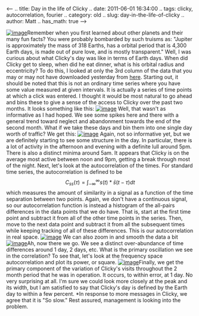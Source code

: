 <--
.. title: Day in the life of Clicky
.. date: 2011-06-01 16:34:00
.. tags: clicky, autocorrelation, fourier
.. category: old
.. slug: day-in-the-life-of-clicky
.. author: Matt
.. has_math: true
-->


[![image](http://4.bp.blogspot.com/-og-KOzfbR1s/TeepA_j_e3I/AAAAAAAAB64/jboORBAZGsQ/s400/soslow.png)](http://4.bp.blogspot.com/-og-KOzfbR1s/TeepA_j_e3I/AAAAAAAAB64/jboORBAZGsQ/s1600/soslow.png)Remember
when you first learned about other planets and their many fun facts? You
were probably bombarded by such truisms as: "Jupiter is approximately
the mass of 318 Earths, has a orbital period that is 4,300 Earth days,
is made out of pure love, and is mostly transparent." Well, I was
curious about what Clicky's day was like in terms of Earth days. When
did Clicky get to sleep, when did he eat dinner, what is his orbital
radius and eccentricity? To do this, I looked at only the 3rd column of
the data that you may or may not have downloaded yesterday from
[here](http://thevirtuosi.blogspot.com/2011/05/clickin-night-away.html).
Starting out, it should be noted that this is not an ordinary time
series where you have some value measured at given intervals. It is
actually a series of time points at which a click was entered. I thought
it would be most natural to go ahead and bins these to give a sense of
the access to Clicky over the past two months. It looks something like
this:
[![image](http://4.bp.blogspot.com/-CGv4NMXIA_Y/TeenyMR2SEI/AAAAAAAAB6g/_GymFecaR4c/s400/rawtimehist.png)](http://4.bp.blogspot.com/-CGv4NMXIA_Y/TeenyMR2SEI/AAAAAAAAB6g/_GymFecaR4c/s1600/rawtimehist.png)
Well, that wasn't as informative as I had hoped. We see some spikes here
and there with a general trend toward neglect and abandonment towards
the end of the second month. What if we take these days and bin them
into one single day worth of traffic? We get this:
[![image](http://1.bp.blogspot.com/-bmZb_JtN4yg/TefICYE6zMI/AAAAAAAAB7I/xqsCiUjBtQE/s400/oneday-hist.png)](http://1.bp.blogspot.com/-bmZb_JtN4yg/TefICYE6zMI/AAAAAAAAB7I/xqsCiUjBtQE/s1600/oneday-hist.png)
Again, not so informative yet, but we are definitely starting to see
some structure in the day. In particular, there is a lot of activity in
the afternoon and evening with a definite lull around 5pm. There is also
a distinct minima around 5am. It appears that Clicky is on the average
most active between noon and 9pm, getting a break through most of the
night.
Next, let's look at the autocorrelation of the times. For standard time
series, the autocorrelation is defined to be
$$ C_{ss}(\tau) = \int_{-\infty}^{\infty}s(t) * \bar s(t-\tau)
dt $$
which measures the amount of similarity in a signal as a function of the
time separation between two points. Again, we don't have a continuous
signal, so our autocorrelation function is instead a histogram of the
all-pairs differences in the data points that we do have. That is, start
at the first time point and subtract it from all of the other time
points in the series. Then, move to the next data point and subtract it
from all the subsequent times while keeping tracking of all of these
differences. This is our autocorrelation in real space.
[![image](http://2.bp.blogspot.com/-TcTlLQL4ccw/TefSgRN3KrI/AAAAAAAAB7Q/aLHgDXT-ZOU/s400/time-time2-raw.png)](http://2.bp.blogspot.com/-TcTlLQL4ccw/TefSgRN3KrI/AAAAAAAAB7Q/aLHgDXT-ZOU/s1600/time-time2-raw.png)
We can also zoom in and smooth the data a bit
[![image](http://2.bp.blogspot.com/-VRWxWGORJt0/TefSrrD-DHI/AAAAAAAAB7Y/FncLYViZ3Jw/s400/time-time2.png)](http://2.bp.blogspot.com/-VRWxWGORJt0/TefSrrD-DHI/AAAAAAAAB7Y/FncLYViZ3Jw/s1600/time-time2.png)Ah,
now there we go. We see a distinct over-abundance of time differences
around 1 day, 2 days, etc. What is the primary oscillation we see in the
correlation? To see that, let's look at the frequency space
autocorrelation and plot its power, or square.
[![image](http://2.bp.blogspot.com/-CKFrfzY37Uc/TefTfvhS5pI/AAAAAAAAB7g/njevnB4JPac/s400/time-time-power.png)](http://2.bp.blogspot.com/-CKFrfzY37Uc/TefTfvhS5pI/AAAAAAAAB7g/njevnB4JPac/s1600/time-time-power.png)Finally,
we get the primary component of the variation of Clicky's visits
throughout the 2 month period that he was in operation. It occurs, to
within error, at 1 day. No very surprising at all. I'm sure we could
look more closely at the peak and its width, but I am satisfied to say
that Clicky's day is defined by the Earth day to within a few percent.
*In response to more messages in Clicky, we agree that it is "So slow."
Rest assured, management is looking into the problem.
